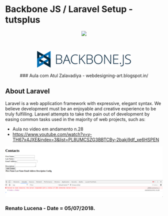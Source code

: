 
# Backbone JS / Laravel Setup - tutsplus


<p align="center"><img src="https://laravel.com/assets/img/components/logo-laravel.svg"></p>
</br>
<p align="center"><img src="20120914_backbone-300x53.png"></p>

<p align="center">
	### Aula com Atul Zalavadiya
    - webdesigning-art.blogspot.in/
</p>



## About Laravel

Laravel is a web application framework with expressive, elegant syntax. We believe development must be an enjoyable and creative experience to be truly fulfilling. Laravel attempts to take the pain out of development by easing common tasks used in the majority of web projects, such as:


- Aula no video em andamento n.28
- https://www.youtube.com/watch?v=y-TH67x4JXE&index=3&list=PL8UMCSZG3BBTCBy-2bakj9df_xe6HSPEN

<p align="center"><img src="Screenshot_20180709_144139.png"></p>

### Renato Lucena - Date = 05/07/2018.